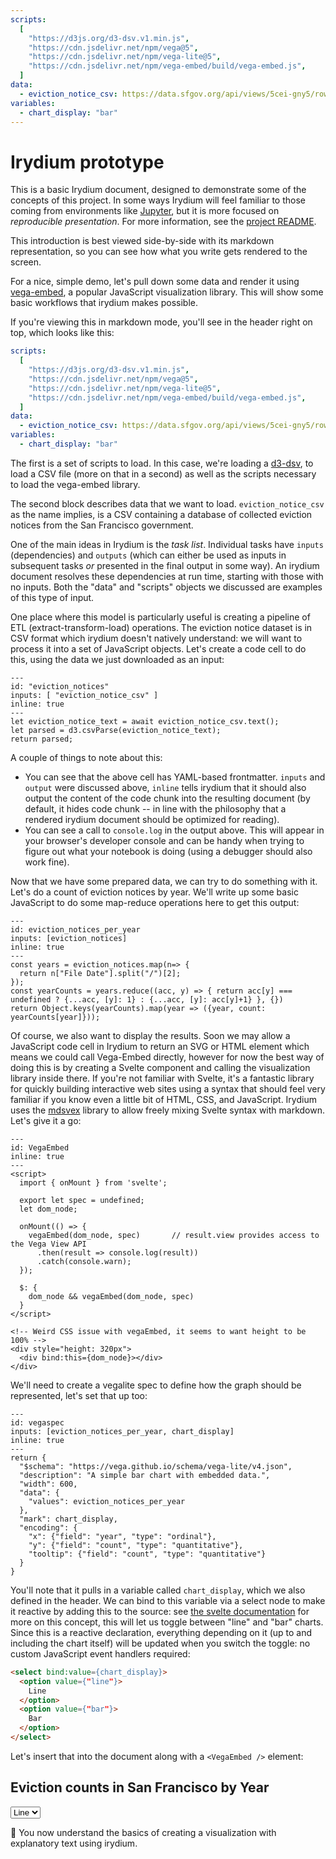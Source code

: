```yaml
---
scripts:
  [
    "https://d3js.org/d3-dsv.v1.min.js",
    "https://cdn.jsdelivr.net/npm/vega@5",
    "https://cdn.jsdelivr.net/npm/vega-lite@5",
    "https://cdn.jsdelivr.net/npm/vega-embed/build/vega-embed.js",
  ]
data:
  - eviction_notice_csv: https://data.sfgov.org/api/views/5cei-gny5/rows.csv?accessType=DOWNLOAD
variables:
  - chart_display: "bar"
---
```


# Irydium prototype

This is a basic Irydium document, designed to demonstrate some of the concepts of this
project. In some ways Irydium will feel familiar to those coming from environments
like [Jupyter], but it is more focused on _reproducible
presentation_. For more information, see the [project README].

This introduction is best viewed side-by-side with its markdown representation,
so you can see how what you write gets rendered to the screen.

For a nice, simple demo, let's pull down some data and render it using [vega-embed],
a popular JavaScript visualization library. This will show some basic workflows that irydium
makes possible.

If you're viewing this in markdown mode, you'll see in the header right on top, which looks like this:

```yaml
scripts:
  [
    "https://d3js.org/d3-dsv.v1.min.js",
    "https://cdn.jsdelivr.net/npm/vega@5",
    "https://cdn.jsdelivr.net/npm/vega-lite@5",
    "https://cdn.jsdelivr.net/npm/vega-embed/build/vega-embed.js",
  ]
data:
  - eviction_notice_csv: https://data.sfgov.org/api/views/5cei-gny5/rows.csv?accessType=DOWNLOAD
variables:
  - chart_display: "bar"
```

The first is a set of scripts to load. In this case, we're loading a [d3-dsv], to load a CSV file
(more on that in a second) as well as the scripts necessary to load the vega-embed library.

The second block describes data that we want to load. `eviction_notice_csv` as the name implies, is
a CSV containing a database of collected eviction notices from the San Francisco government.

One of the main ideas in Irydium is the _task list_. Individual tasks have `inputs` (dependencies)
and `outputs` (which can either be used as inputs in subsequent tasks _or_ presented in the final output
in some way). An irydium document resolves these dependencies at run time, starting with those with no inputs.
Both the "data" and "scripts" objects we discussed are examples of this type of input.

One place where this model is particularly useful is creating a pipeline of ETL (extract-transform-load) operations.
The eviction notice dataset is in CSV format which irydium doesn't natively understand: we will want to process it into a set of JavaScript objects. Let's create a code cell to do this, using the data we just downloaded as an input:

```{code-cell} js
---
id: "eviction_notices"
inputs: [ "eviction_notice_csv" ]
inline: true
---
let eviction_notice_text = await eviction_notice_csv.text();
let parsed = d3.csvParse(eviction_notice_text);
return parsed;
```

A couple of things to note about this:

- You can see that the above cell has YAML-based frontmatter. `inputs` and `output` were discussed above,
  `inline` tells irydium that it should also output the content of the code chunk into the resulting
  document (by default, it hides code chunk -- in line with the philosophy that a rendered irydium document
  should be optimized for reading).
- You can see a call to `console.log` in the output above. This will appear in your browser's developer
  console and can be handy when trying to figure out what your notebook is doing (using a debugger should
  also work fine).

Now that we have some prepared data, we can try to do something with it. Let's do a count of eviction
notices by year. We'll write up some basic JavaScript to do some map-reduce operations here to get this
output:

```{code-cell} js
---
id: eviction_notices_per_year
inputs: [eviction_notices]
inline: true
---
const years = eviction_notices.map(n=> {
  return n["File Date"].split("/")[2];
});
const yearCounts = years.reduce((acc, y) => { return acc[y] === undefined ? {...acc, [y]: 1} : {...acc, [y]: acc[y]+1} }, {})
return Object.keys(yearCounts).map(year => ({year, count: yearCounts[year]}));
```

Of course, we also want to display the results. Soon we may allow a JavaScript code cell in Irydium to return an
SVG or HTML element which means we could call Vega-Embed directly, however for now the best way of doing
this is by creating a Svelte component and calling the visualization library inside there. If you're not
familiar with Svelte, it's a fantastic library for quickly building interactive web sites using a syntax
that should feel very familiar if you know even a little bit of HTML, CSS, and JavaScript. Irydium uses
the [mdsvex] library to allow freely mixing Svelte syntax with markdown. Let's give it a go:

```{code-cell} svelte
---
id: VegaEmbed
inline: true
---
<script>
  import { onMount } from 'svelte';

  export let spec = undefined;
  let dom_node;

  onMount(() => {
    vegaEmbed(dom_node, spec)    	// result.view provides access to the Vega View API
      .then(result => console.log(result))
      .catch(console.warn);
  });

  $: {
    dom_node && vegaEmbed(dom_node, spec)
  }
</script>

<!-- Weird CSS issue with vegaEmbed, it seems to want height to be 100% -->
<div style="height: 320px">
  <div bind:this={dom_node}></div>
</div>
```

We'll need to create a vegalite spec to define how the graph should be represented, let's set that up too:

```{code-cell} js
---
id: vegaspec
inputs: [eviction_notices_per_year, chart_display]
inline: true
---
return {
  "$schema": "https://vega.github.io/schema/vega-lite/v4.json",
  "description": "A simple bar chart with embedded data.",
  "width": 600,
  "data": {
    "values": eviction_notices_per_year
  },
  "mark": chart_display,
  "encoding": {
    "x": {"field": "year", "type": "ordinal"},
    "y": {"field": "count", "type": "quantitative"},
    "tooltip": {"field": "count", "type": "quantitative"}
  }
}
```

You'll note that it pulls in a variable called `chart_display`, which we also defined in the header.
We can bind to this variable via a select node to make it reactive by adding this to the source: see
[the svelte documentation](https://svelte.dev/tutorial/component-bindings) for more on this concept,
this will let us toggle between "line" and "bar" charts. Since this is a reactive declaration, everything depending on it (up to and including the chart itself) will be updated when you switch
the toggle: no custom JavaScript event handlers required:

```html
<select bind:value={chart_display}>
  <option value={"line"}>
    Line
  </option>
  <option value={"bar"}>
    Bar
  </option>
</select>
```

Let's insert that into the document along with a `<VegaEmbed />` element:

## Eviction counts in San Francisco by Year

<select bind:value={chart_display}>
  <option value={"line"}>
    Line
  </option>
  <option value={"bar"}>
    Bar
  </option>
</select>

<VegaEmbed spec={vegaspec} />

🎉 You now understand the basics of creating a visualization with explanatory text using irydium.

[jupyter]: https://jupyter.org/
[svelte]: https://svelte.dev/
[project readme]: https://github.com/irydium/irydium/blob/main/README.md
[vega-embed]: https://github.com/vega/vega-embed
[d3-dsv]: https://github.com/d3/d3-dsv
[mdsvex]: https://mdsvex.com/
